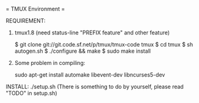 = TMUX Environment =

REQUIREMENT:
1. tmux1.8 (need status-line "PREFIX feature" and other feature)

    $ git clone git://git.code.sf.net/p/tmux/tmux-code tmux
    $ cd tmux
    $ sh autogen.sh
    $ ./configure && make
    $ sudo make install

2. Some problem in compiling:

    sudo apt-get install automake libevent-dev libncurses5-dev

INSTALL:
./setup.sh (There is something to do by yourself, please read "TODO" in setup.sh)
